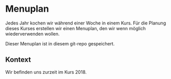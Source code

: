  # Menuplan
Jedes Jahr kochen wir während einer Woche in einem Kurs. Für die Planung dieses Kurses erstellen wir einen Menuplan, den wir wenn möglich wiederverwenden wollen.

Dieser Menuplan ist in diesem git-repo gespeichert.

## Kontext
Wir befinden uns zurzeit im Kurs 2018. 
